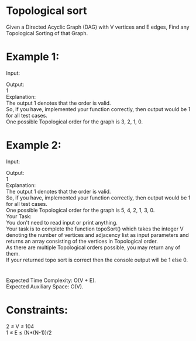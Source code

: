 # Topological sort

Given a Directed Acyclic Graph (DAG) with V vertices and E edges, Find any Topological Sorting of that Graph.  

# Example 1:
Input:  
  
Output:  
1  
Explanation:  
The output 1 denotes that the order is valid.  
So, if you have, implemented your function correctly, then output would be 1 for all test cases.  
One possible Topological order for the graph is 3, 2, 1, 0.

# Example 2: 
Input:  
  
Output:  
1  
Explanation:  
The output 1 denotes that the order is valid.  
So, if you have, implemented your function correctly, then output would be 1 for all test cases.  
One possible Topological order for the graph is 5, 4, 2, 1, 3, 0.  
Your Task:  
You don't need to read input or print anything.  
Your task is to complete the function topoSort()  which takes the integer V denoting the number of vertices and adjacency  list as input parameters and returns an array consisting of the vertices in Topological order.  
As there are multiple Topological orders possible, you may return any of them.  
If your returned topo sort is correct then the console output will be 1 else 0.
  
#
Expected Time Complexity: O(V + E).  
Expected Auxiliary Space: O(V).  

# Constraints:
2 ≤ V ≤ 104  
1 ≤ E ≤ (N*(N-1))/2